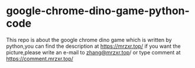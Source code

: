# google-chrome-dino-game-python-code
This repo is about the google chrome dino game which is written by python,you can find the description at https://mrzxr.top/
if you want the picture,please write an e-mail to zhang@mrzxr.top/ or type comment at https://comment.mrzxr.top/
